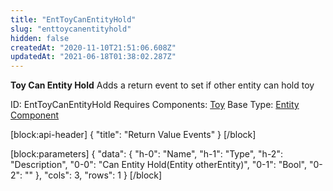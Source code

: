 ```yaml
---
title: "EntToyCanEntityHold"
slug: "enttoycanentityhold"
hidden: false
createdAt: "2020-11-10T21:51:06.608Z"
updatedAt: "2021-06-18T01:38:02.287Z"
---
```

**Toy Can Entity Hold**
Adds a return event to set if other entity can hold toy

ID: EntToyCanEntityHold
Requires Components: [Toy](doc:enttoy)
Base Type: [Entity Component](doc:componententity)

[block:api-header]
{
  "title": "Return Value Events"
}
[/block]

[block:parameters]
{
  "data": {
    "h-0": "Name",
    "h-1": "Type",
    "h-2": "Description",
    "0-0": "Can Entity Hold(Entity otherEntity)",
    "0-1": "Bool",
    "0-2": ""
  },
  "cols": 3,
  "rows": 1
}
[/block]